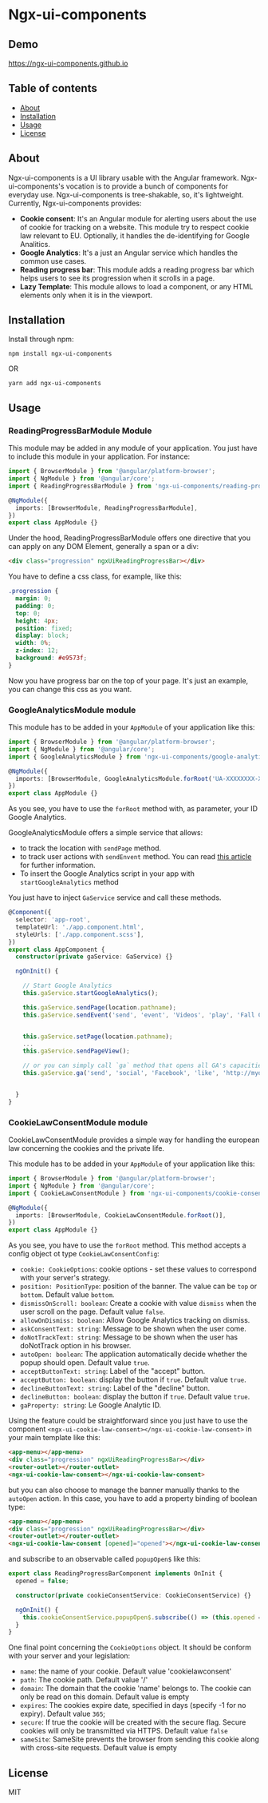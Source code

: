 # Ngx-ui-components

## Demo

https://ngx-ui-components.github.io

## Table of contents

- [About](#about)
- [Installation](#installation)
- [Usage](#usage)
- [License](#license)

## About

Ngx-ui-components is a UI library usable with the Angular framework. Ngx-ui-components's vocation is to provide a bunch of components for everyday use. Ngx-ui-components is tree-shakable, so, it's lightweight. Currently, Ngx-ui-components provides:

- **Cookie consent**: It's an Angular module for alerting users about the use of cookie for tracking on a website. This module try to respect cookie law relevant to EU. Optionally, it handles the de-identifying for Google Analitics.
- **Google Analytics**: It's a just an Angular service which handles the common use cases.
- **Reading progress bar**: This module adds a reading progress bar which helps users to see its progression when it scrolls in a page.
- **Lazy Template**: This module allows to load a component, or any HTML elements only when it is in the viewport.

## Installation

Install through npm:

```
npm install ngx-ui-components
```

OR

```
yarn add ngx-ui-components
```

## Usage

### ReadingProgressBarModule Module

This module may be added in any module of your application. You just have to include this module in your application. For instance:

```typescript
import { BrowserModule } from '@angular/platform-browser';
import { NgModule } from '@angular/core';
import { ReadingProgressBarModule } from 'ngx-ui-components/reading-progress-bar';

@NgModule({
  imports: [BrowserModule, ReadingProgressBarModule],
})
export class AppModule {}
```

Under the hood, ReadingProgressBarModule offers one directive that you can apply on any DOM Element, generally a span or a div:

```html
<div class="progression" ngxUiReadingProgressBar></div>
```

You have to define a css class, for example, like this:

```css
.progression {
  margin: 0;
  padding: 0;
  top: 0;
  height: 4px;
  position: fixed;
  display: block;
  width: 0%;
  z-index: 12;
  background: #e9573f;
}
```

Now you have progress bar on the top of your page. It's just an example, you can change this css as you want.

### GoogleAnalyticsModule module

This module has to be added in your `AppModule` of your application like this:

```ts
import { BrowserModule } from '@angular/platform-browser';
import { NgModule } from '@angular/core';
import { GoogleAnalyticsModule } from 'ngx-ui-components/google-analytics';

@NgModule({
  imports: [BrowserModule, GoogleAnalyticsModule.forRoot('UA-XXXXXXXX-X')],
})
export class AppModule {}
```

As you see, you have to use the `forRoot` method with, as parameter, your ID Google Analytics.

GoogleAnalyticsModule offers a simple service that allows:

- to track the location with `sendPage` method.
- to track user actions with `sendEnvent` method. You can read [this article](https://developers.google.com/analytics/devguides/collection/analyticsjs/events) for further information.
- To insert the Google Analytics script in your app with `startGoogleAnalytics` method

You just have to inject `GaService` service and call these methods.

```ts
@Component({
  selector: 'app-root',
  templateUrl: './app.component.html',
  styleUrls: ['./app.component.scss'],
})
export class AppComponent {
  constructor(private gaService: GaService) {}

  ngOnInit() {

    // Start Google Analytics
    this.gaService.startGoogleAnalytics();

    this.gaService.sendPage(location.pathname);
    this.gaService.sendEvent('send', 'event', 'Videos', 'play', 'Fall Campaign');


    this.gaService.setPage(location.pathname);
    ...
    this.gaService.sendPageView();

    // or you can simply call `ga` method that opens all GA's capacities
    this.gaService.ga('send', 'social', 'Facebook', 'like', 'http://myownpersonaldomain.com');


  }
}
```

### CookieLawConsentModule module

CookieLawConsentModule provides a simple way for handling the european law concerning the cookies and the private life.

This module has to be added in your `AppModule` of your application like this:

```ts
import { BrowserModule } from '@angular/platform-browser';
import { NgModule } from '@angular/core';
import { CookieLawConsentModule } from 'ngx-ui-components/cookie-consent';

@NgModule({
  imports: [BrowserModule, CookieLawConsentModule.forRoot()],
})
export class AppModule {}
```

As you see, you have to use the `forRoot` method. This method accepts a config object ot type `CookieLawConsentConfig`:

- `cookie: CookieOptions`: cookie options - set these values to correspond with your server's strategy.
- `position: PositionType`: position of the banner. The value can be `top` or `bottom`. Default value `bottom`.
- `dismissOnScroll: boolean`: Create a cookie with value `dismiss` when the user scroll on the page. Default value `false`.
- `allowOnDismiss: boolean`: Allow Google Analytics tracking on dismiss.
- `askConsentText: string`: Message to be shown when the user come.
- `doNotTrackText: string`: Message to be shown when the user has doNotTrack option in his browser.
- `autoOpen: boolean`: The application automatically decide whether the popup should open. Default value `true`.
- `acceptButtonText: string`: Label of the "accept" button.
- `acceptButton: boolean`: display the button if `true`. Default value `true`.
- `declineButtonText: string`: Label of the "decline" button.
- `declineButton: boolean`: display the button if `true`. Default value `true`.
- `gaProperty: string`: Le Google Analytic ID.

Using the feature could be straightforward since you just have to use the component `<ngx-ui-cookie-law-consent></ngx-ui-cookie-law-consent>` in your main template like this:

```html
<app-menu></app-menu>
<div class="progression" ngxUiReadingProgressBar></div>
<router-outlet></router-outlet>
<ngx-ui-cookie-law-consent></ngx-ui-cookie-law-consent>
```

but you can also choose to manage the banner manually thanks to the `autoOpen` action. In this case, you have to add a property binding of boolean type:

```html
<app-menu></app-menu>
<div class="progression" ngxUiReadingProgressBar></div>
<router-outlet></router-outlet>
<ngx-ui-cookie-law-consent [opened]="opened"></ngx-ui-cookie-law-consent>
```

and subscribe to an observable called `popupOpen$` like this:

```ts
export class ReadingProgressBarComponent implements OnInit {
  opened = false;

  constructor(private cookieConsentService: CookieConsentService) {}

  ngOnInit() {
    this.cookieConsentService.popupOpen$.subscribe(() => (this.opened = true));
  }
}
```

One final point concerning the `CookieOptions` object. It should be conform with your server and your legislation:

- `name`: the name of your cookie. Default value 'cookielawconsent'
- `path`: The cookie path. Default value '/'
- `domain`: The domain that the cookie 'name' belongs to. The cookie can only be read on this domain. Default value is empty
- `expires`: The cookies expire date, specified in days (specify -1 for no expiry). Default value `365`;
- `secure`: If true the cookie will be created with the secure flag. Secure cookies will only be transmitted via HTTPS. Default value `false`
- `sameSite`: SameSite prevents the browser from sending this cookie along with cross-site requests. Default value is empty

## License

MIT
